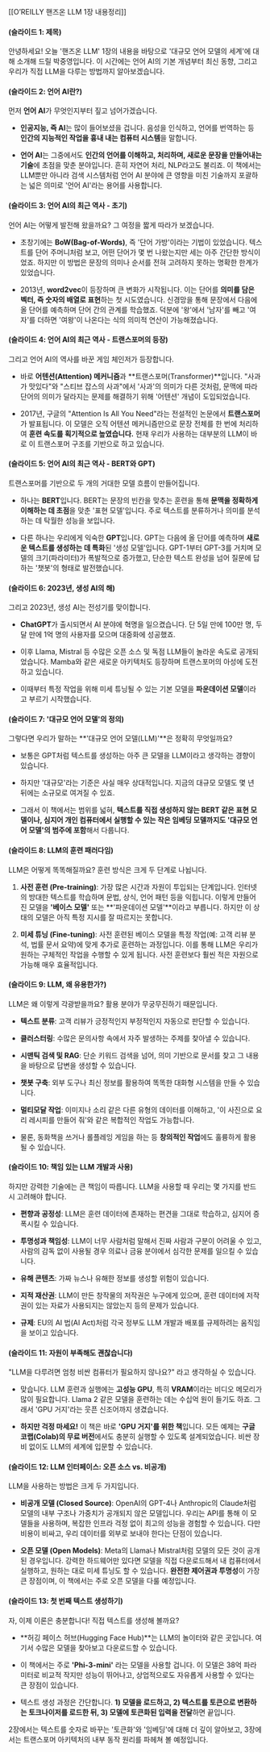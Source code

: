 [[O’REILLY 핸즈온 LLM 1장 내용정리]]
#### **(슬라이드 1: 제목)**

안녕하세요! 오늘 '핸즈온 LLM' 1장의 내용을 바탕으로 '대규모 언어 모델의 세계'에 대해 소개해 드릴 박중영입니다. 이 시간에는 언어 AI의 기본 개념부터 최신 동향, 그리고 우리가 직접 LLM을 다루는 방법까지 알아보겠습니다.

#### **(슬라이드 2: 언어 AI란?)**

먼저 **언어 AI**가 무엇인지부터 짚고 넘어가겠습니다.

- **인공지능, 즉 AI**는 많이 들어보셨을 겁니다. 음성을 인식하고, 언어를 번역하는 등 **인간의 지능적인 작업을 흉내 내는 컴퓨터 시스템**을 말합니다.
    
- **언어 AI**는 그중에서도 **인간의 언어를 이해하고, 처리하며, 새로운 문장을 만들어내는 기술**에 초점을 맞춘 분야입니다. 흔히 자연어 처리, NLP라고도 불리죠. 이 책에서는 LLM뿐만 아니라 검색 시스템처럼 언어 AI 분야에 큰 영향을 미친 기술까지 포괄하는 넓은 의미로 '언어 AI'라는 용어를 사용합니다.
    

#### **(슬라이드 3: 언어 AI의 최근 역사 - 초기)**

언어 AI는 어떻게 발전해 왔을까요? 그 여정을 짧게 따라가 보겠습니다.

- 초창기에는 **BoW(Bag-of-Words)**, 즉 '단어 가방'이라는 기법이 있었습니다. 텍스트를 단어 주머니처럼 보고, 어떤 단어가 몇 번 나왔는지만 세는 아주 간단한 방식이었죠. 하지만 이 방법은 문장의 의미나 순서를 전혀 고려하지 못하는 명확한 한계가 있었습니다.
    
- 2013년, **word2vec**이 등장하며 큰 변화가 시작됩니다. 이는 단어를 **의미를 담은 벡터, 즉 숫자의 배열로 표현**하는 첫 시도였습니다. 신경망을 통해 문장에서 다음에 올 단어를 예측하며 단어 간의 관계를 학습했죠. 덕분에 '왕'에서 '남자'를 빼고 '여자'를 더하면 '여왕'이 나온다는 식의 의미적 연산이 가능해졌습니다.
    

#### **(슬라이드 4: 언어 AI의 최근 역사 - 트랜스포머의 등장)**

그리고 언어 AI의 역사를 바꾼 게임 체인저가 등장합니다.

- 바로 **어텐션(Attention) 메커니즘**과 **트랜스포머(Transformer)**입니다. "사과가 맛있다"와 "스티브 잡스의 사과"에서 '사과'의 의미가 다른 것처럼, 문맥에 따라 단어의 의미가 달라지는 문제를 해결하기 위해 '어텐션' 개념이 도입되었습니다.
    
- 2017년, 구글의 "Attention Is All You Need"라는 전설적인 논문에서 **트랜스포머**가 발표됩니다. 이 모델은 오직 어텐션 메커니즘만으로 문장 전체를 한 번에 처리하여 **훈련 속도를 획기적으로 높였습니다.** 현재 우리가 사용하는 대부분의 LLM이 바로 이 트랜스포머 구조를 기반으로 하고 있습니다.
    

#### **(슬라이드 5: 언어 AI의 최근 역사 - BERT와 GPT)**

트랜스포머를 기반으로 두 개의 거대한 모델 흐름이 만들어집니다.

- 하나는 **BERT**입니다. BERT는 문장의 빈칸을 맞추는 훈련을 통해 **문맥을 정확하게 이해하는 데 초점**을 맞춘 '표현 모델'입니다. 주로 텍스트를 분류하거나 의미를 분석하는 데 탁월한 성능을 보입니다.
    
- 다른 하나는 우리에게 익숙한 **GPT**입니다. GPT는 다음에 올 단어를 예측하며 **새로운 텍스트를 생성하는 데 특화**된 '생성 모델'입니다. GPT-1부터 GPT-3를 거치며 모델의 크기(파라미터)가 폭발적으로 증가했고, 단순한 텍스트 완성을 넘어 질문에 답하는 '챗봇'의 형태로 발전했습니다.
    

#### **(슬라이드 6: 2023년, 생성 AI의 해)**

그리고 2023년, 생성 AI는 전성기를 맞이합니다.

- **ChatGPT**가 출시되면서 AI 분야에 혁명을 일으켰습니다. 단 5일 만에 100만 명, 두 달 만에 1억 명의 사용자를 모으며 대중화에 성공했죠.
    
- 이후 Llama, Mistral 등 수많은 오픈 소스 및 독점 LLM들이 놀라운 속도로 공개되었습니다. Mamba와 같은 새로운 아키텍처도 등장하며 트랜스포머의 아성에 도전하고 있습니다.
    
- 이때부터 특정 작업을 위해 미세 튜닝될 수 있는 기본 모델을 **파운데이션 모델**이라고 부르기 시작했습니다.
    

#### **(슬라이드 7: '대규모 언어 모델'의 정의)**

그렇다면 우리가 말하는 **'대규모 언어 모델(LLM)'**은 정확히 무엇일까요?

- 보통은 GPT처럼 텍스트를 생성하는 아주 큰 모델을 LLM이라고 생각하는 경향이 있습니다.
    
- 하지만 '대규모'라는 기준은 사실 매우 상대적입니다. 지금의 대규모 모델도 몇 년 뒤에는 소규모로 여겨질 수 있죠.
    
- 그래서 이 책에서는 범위를 넓혀, **텍스트를 직접 생성하지 않는 BERT 같은 표현 모델이나, 심지어 개인 컴퓨터에서 실행할 수 있는 작은 임베딩 모델까지도 '대규모 언어 모델'의 범주에 포함**해서 다룹니다.
    

#### **(슬라이드 8: LLM의 훈련 패러다임)**

LLM은 어떻게 똑똑해질까요? 훈련 방식은 크게 두 단계로 나뉩니다.

1. **사전 훈련 (Pre-training)**: 가장 많은 시간과 자원이 투입되는 단계입니다. 인터넷의 방대한 텍스트를 학습하며 문법, 상식, 언어 패턴 등을 익힙니다. 이렇게 만들어진 모델을 **'베이스 모델'** 또는 **'파운데이션 모델'**이라고 부릅니다. 하지만 이 상태의 모델은 아직 특정 지시를 잘 따르지는 못합니다.
    
2. **미세 튜닝 (Fine-tuning)**: 사전 훈련된 베이스 모델을 특정 작업(예: 고객 리뷰 분석, 법률 문서 요약)에 맞게 추가로 훈련하는 과정입니다. 이를 통해 LLM은 우리가 원하는 구체적인 작업을 수행할 수 있게 됩니다. 사전 훈련보다 훨씬 적은 자원으로 가능해 매우 효율적입니다.
    

#### **(슬라이드 9: LLM, 왜 유용한가?)**

LLM은 왜 이렇게 각광받을까요? 활용 분야가 무궁무진하기 때문입니다.

- **텍스트 분류**: 고객 리뷰가 긍정적인지 부정적인지 자동으로 판단할 수 있습니다.
    
- **클러스터링**: 수많은 문의사항 속에서 자주 발생하는 주제를 찾아낼 수 있습니다.
    
- **시맨틱 검색 및 RAG**: 단순 키워드 검색을 넘어, 의미 기반으로 문서를 찾고 그 내용을 바탕으로 답변을 생성할 수 있습니다.
    
- **챗봇 구축**: 외부 도구나 최신 정보를 활용하여 똑똑한 대화형 시스템을 만들 수 있습니다.
    
- **멀티모달 작업**: 이미지나 소리 같은 다른 유형의 데이터를 이해하고, '이 사진으로 요리 레시피를 만들어 줘'와 같은 복합적인 작업도 가능합니다.
    
- 물론, 동화책을 쓰거나 롤플레잉 게임을 하는 등 **창의적인 작업**에도 훌륭하게 활용될 수 있습니다.
    

#### **(슬라이드 10: 책임 있는 LLM 개발과 사용)**

하지만 강력한 기술에는 큰 책임이 따릅니다. LLM을 사용할 때 우리는 몇 가지를 반드시 고려해야 합니다.

- **편향과 공정성**: LLM은 훈련 데이터에 존재하는 편견을 그대로 학습하고, 심지어 증폭시킬 수 있습니다.
    
- **투명성과 책임성**: LLM이 너무 사람처럼 말해서 진짜 사람과 구분이 어려울 수 있고, 사람의 감독 없이 사용될 경우 의료나 금융 분야에서 심각한 문제를 일으킬 수 있습니다.
    
- **유해 콘텐츠**: 가짜 뉴스나 유해한 정보를 생성할 위험이 있습니다.
    
- **지적 재산권**: LLM이 만든 창작물의 저작권은 누구에게 있으며, 훈련 데이터에 저작권이 있는 자료가 사용되지는 않았는지 등의 문제가 있습니다.
    
- **규제**: EU의 AI 법(AI Act)처럼 각국 정부도 LLM 개발과 배포를 규제하려는 움직임을 보이고 있습니다.
    

#### **(슬라이드 11: 자원이 부족해도 괜찮습니다)**

"LLM을 다루려면 엄청 비싼 컴퓨터가 필요하지 않나요?" 라고 생각하실 수 있습니다.

- 맞습니다. LLM 훈련과 실행에는 **고성능 GPU**, 특히 **VRAM**이라는 비디오 메모리가 많이 필요합니다. Llama 2 같은 모델을 훈련하는 데는 수십억 원이 들기도 하죠. 그래서 'GPU 거지'라는 웃픈 신조어까지 생겼습니다.
    
- **하지만 걱정 마세요!** 이 책은 바로 **'GPU 거지'를 위한 책**입니다. 모든 예제는 **구글 코랩(Colab)의 무료 버전**에서도 충분히 실행할 수 있도록 설계되었습니다. 비싼 장비 없이도 LLM의 세계에 입문할 수 있습니다.
    

#### **(슬라이드 12: LLM 인터페이스: 오픈 소스 vs. 비공개)**

LLM을 사용하는 방법은 크게 두 가지입니다.

- **비공개 모델 (Closed Source)**: OpenAI의 GPT-4나 Anthropic의 Claude처럼 모델의 내부 구조나 가중치가 공개되지 않은 모델입니다. 우리는 API를 통해 이 모델들을 사용하며, 복잡한 인프라 걱정 없이 최고의 성능을 경험할 수 있습니다. 다만 비용이 비싸고, 우리 데이터를 외부로 보내야 한다는 단점이 있습니다.
    
- **오픈 모델 (Open Models)**: Meta의 Llama나 Mistral처럼 모델의 모든 것이 공개된 경우입니다. 강력한 하드웨어만 있다면 모델을 직접 다운로드해서 내 컴퓨터에서 실행하고, 원하는 대로 미세 튜닝도 할 수 있습니다. **완전한 제어권과 투명성**이 가장 큰 장점이며, 이 책에서는 주로 오픈 모델을 다룰 예정입니다.
    

#### **(슬라이드 13: 첫 번째 텍스트 생성하기)**

자, 이제 이론은 충분합니다! 직접 텍스트를 생성해 볼까요?

- **허깅 페이스 허브(Hugging Face Hub)**는 LLM의 놀이터와 같은 곳입니다. 여기서 수많은 모델을 찾아보고 다운로드할 수 있습니다.
    
- 이 책에서는 주로 **'Phi-3-mini'** 라는 모델을 사용할 겁니다. 이 모델은 38억 파라미터로 비교적 작지만 성능이 뛰어나고, 상업적으로도 자유롭게 사용할 수 있다는 큰 장점이 있습니다.
    
- 텍스트 생성 과정은 간단합니다. **1) 모델을 로드하고, 2) 텍스트를 토큰으로 변환하는 토크나이저를 로드한 뒤, 3) 모델에 토큰화된 입력을 전달**하면 끝입니다.
    

2장에서는 텍스트를 숫자로 바꾸는 '토큰화'와 '임베딩'에 대해 더 깊이 알아보고, 3장에서는 트랜스포머 아키텍처의 내부 동작 원리를 파헤쳐 볼 예정입니다.